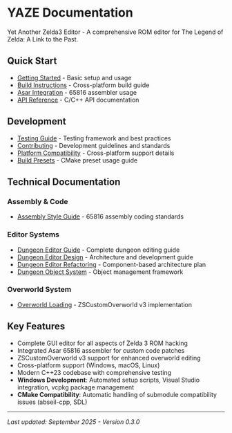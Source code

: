 # YAZE Documentation

Yet Another Zelda3 Editor - A comprehensive ROM editor for The Legend of Zelda: A Link to the Past.

## Quick Start

- [Getting Started](01-getting-started.md) - Basic setup and usage
- [Build Instructions](02-build-instructions.md) - Cross-platform build guide
- [Asar Integration](03-asar-integration.md) - 65816 assembler usage
- [API Reference](04-api-reference.md) - C/C++ API documentation

## Development

- [Testing Guide](A1-testing-guide.md) - Testing framework and best practices
- [Contributing](B1-contributing.md) - Development guidelines and standards  
- [Platform Compatibility](B2-platform-compatibility.md) - Cross-platform support details
- [Build Presets](B3-build-presets.md) - CMake preset usage guide

## Technical Documentation

### Assembly & Code
- [Assembly Style Guide](E1-asm-style-guide.md) - 65816 assembly coding standards

### Editor Systems
- [Dungeon Editor Guide](E2-dungeon-editor-guide.md) - Complete dungeon editing guide
- [Dungeon Editor Design](E3-dungeon-editor-design.md) - Architecture and development guide
- [Dungeon Editor Refactoring](E4-dungeon-editor-refactoring.md) - Component-based architecture plan
- [Dungeon Object System](E5-dungeon-object-system.md) - Object management framework

### Overworld System
- [Overworld Loading](F1-overworld-loading.md) - ZSCustomOverworld v3 implementation

## Key Features

- Complete GUI editor for all aspects of Zelda 3 ROM hacking
- Integrated Asar 65816 assembler for custom code patches
- ZSCustomOverworld v3 support for enhanced overworld editing
- Cross-platform support (Windows, macOS, Linux)
- Modern C++23 codebase with comprehensive testing
- **Windows Development**: Automated setup scripts, Visual Studio integration, vcpkg package management
- **CMake Compatibility**: Automatic handling of submodule compatibility issues (abseil-cpp, SDL)

---

*Last updated: September 2025 - Version 0.3.0*